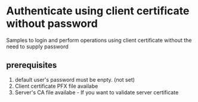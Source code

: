 # Authenticate using client certificate without password

Samples to login and perform operations using client certificate without the need to supply password

## prerequisites
1. default user's password must be enpty. (not set)
2. Client certificate PFX file availabe
3. Server's CA file availabe - If you want to validate server certificate


